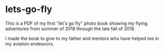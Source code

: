 # lets-go-fly
This is a PDF of my first "let's go fly" photo book showing my flying adventures from summer of 2018 through the late fall of 2018.

I made the book to give to my father and mentors who have helped me in my aviation endeavors.
